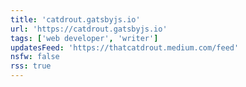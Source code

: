 ```yaml
---
title: 'catdrout.gatsbyjs.io'
url: 'https://catdrout.gatsbyjs.io'
tags: ['web developer', 'writer']
updatesFeed: 'https://thatcatdrout.medium.com/feed'
nsfw: false
rss: true
---
```


